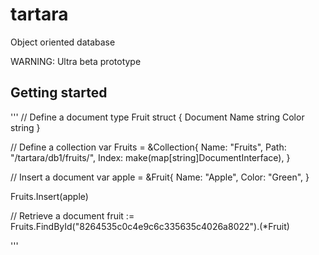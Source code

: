 # tartara
Object oriented database


WARNING: Ultra beta prototype


## Getting started

'''
// Define a document
type Fruit struct {
	Document
	Name  string
	Color string
}

// Define a collection
var Fruits = &Collection{
	Name: "Fruits",
	Path: "/tartara/db1/fruits/",
	Index: make(map[string]DocumentInterface),
}

// Insert a document
var apple = &Fruit{
	Name:  "Apple",
	Color: "Green",
}

Fruits.Insert(apple)

// Retrieve a document
fruit := Fruits.FindById("8264535c0c4e9c6c335635c4026a8022").(*Fruit)

'''
